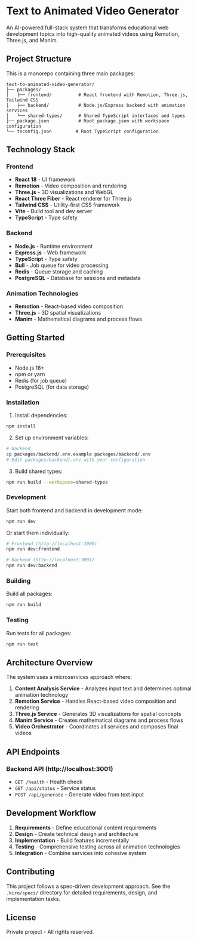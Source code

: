 # Text to Animated Video Generator

An AI-powered full-stack system that transforms educational web development topics into high-quality animated videos using Remotion, Three.js, and Manim.

## Project Structure

This is a monorepo containing three main packages:

```
text-to-animated-video-generator/
├── packages/
│   ├── frontend/          # React frontend with Remotion, Three.js, Tailwind CSS
│   ├── backend/           # Node.js/Express backend with animation services
│   └── shared-types/      # Shared TypeScript interfaces and types
├── package.json           # Root package.json with workspace configuration
└── tsconfig.json         # Root TypeScript configuration
```

## Technology Stack

### Frontend
- **React 18** - UI framework
- **Remotion** - Video composition and rendering
- **Three.js** - 3D visualizations and WebGL
- **React Three Fiber** - React renderer for Three.js
- **Tailwind CSS** - Utility-first CSS framework
- **Vite** - Build tool and dev server
- **TypeScript** - Type safety

### Backend
- **Node.js** - Runtime environment
- **Express.js** - Web framework
- **TypeScript** - Type safety
- **Bull** - Job queue for video processing
- **Redis** - Queue storage and caching
- **PostgreSQL** - Database for sessions and metadata

### Animation Technologies
- **Remotion** - React-based video composition
- **Three.js** - 3D spatial visualizations
- **Manim** - Mathematical diagrams and process flows

## Getting Started

### Prerequisites
- Node.js 18+ 
- npm or yarn
- Redis (for job queue)
- PostgreSQL (for data storage)

### Installation

1. Install dependencies:
```bash
npm install
```

2. Set up environment variables:
```bash
# Backend
cp packages/backend/.env.example packages/backend/.env
# Edit packages/backend/.env with your configuration
```

3. Build shared types:
```bash
npm run build --workspace=shared-types
```

### Development

Start both frontend and backend in development mode:
```bash
npm run dev
```

Or start them individually:
```bash
# Frontend (http://localhost:3000)
npm run dev:frontend

# Backend (http://localhost:3001)
npm run dev:backend
```

### Building

Build all packages:
```bash
npm run build
```

### Testing

Run tests for all packages:
```bash
npm run test
```

## Architecture Overview

The system uses a microservices approach where:

1. **Content Analysis Service** - Analyzes input text and determines optimal animation technology
2. **Remotion Service** - Handles React-based video composition and rendering
3. **Three.js Service** - Generates 3D visualizations for spatial concepts
4. **Manim Service** - Creates mathematical diagrams and process flows
5. **Video Orchestrator** - Coordinates all services and composes final videos

## API Endpoints

### Backend API (http://localhost:3001)

- `GET /health` - Health check
- `GET /api/status` - Service status
- `POST /api/generate` - Generate video from text input

## Development Workflow

1. **Requirements** - Define educational content requirements
2. **Design** - Create technical design and architecture
3. **Implementation** - Build features incrementally
4. **Testing** - Comprehensive testing across all animation technologies
5. **Integration** - Combine services into cohesive system

## Contributing

This project follows a spec-driven development approach. See the `.kiro/specs/` directory for detailed requirements, design, and implementation tasks.

## License

Private project - All rights reserved.